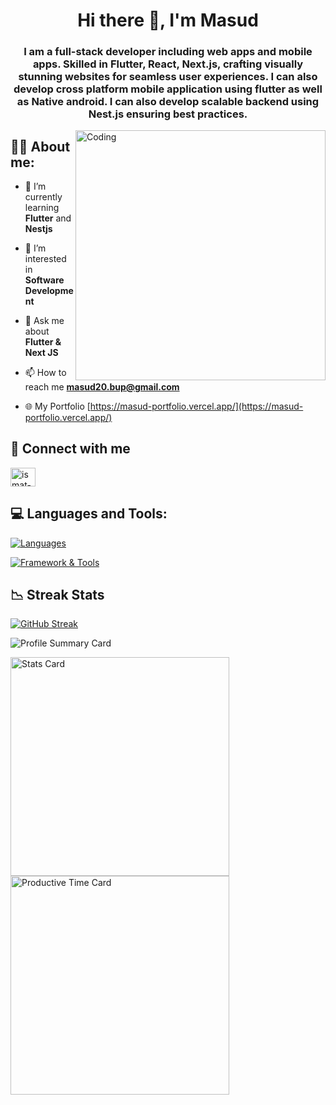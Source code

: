 <!-- <img src="https://media.giphy.com/media/v1.Y2lkPTc5MGI3NjExZWw4aWFlMXBwMHZ6eHIxaWxhb2Mzc3h6bzg1eWV1Y21paXRneHR4NiZlcD12MV9pbnRlcm5hbF9naWZfYnlfaWQmY3Q9Zw/nM1fica6eQdDQOu143/giphy.gif" alt="MasterHead" height="80%" width="100%"> -->

<h1 align="center">Hi there 👋, I'm Masud</h1>
<h3 align="center">I am a full-stack developer including web apps and mobile apps. Skilled in Flutter, React, Next.js, crafting visually stunning websites for seamless user experiences. I can also develop cross platform mobile application using flutter as well as Native android. I can also develop scalable backend using Nest.js ensuring best practices.</h3>

<img align="right" alt="Coding" width="400" src="https://cdn.dribbble.com/users/2131993/screenshots/4948736/media/421d4ed2f3d23c73d64d20963f61f422.gif">

<h2 align="left">👩‍💻 About me:</h2>

<!-- - 🔭 I’m currently working on **A Pos(point of sale) software** -->

- 🌱 I’m currently learning **Flutter** and **Nestjs**

- 👀 I’m interested in **Software Development**

- 💬 Ask me about **Flutter & Next JS**

- 📫 How to reach me **masud20.bup@gmail.com**
- 🌐 My Portfolio [https://masud-portfolio.vercel.app/](https://masud-portfolio.vercel.app/)

<!-- - 📄 Know about my experiences [https://drive.google.com/file/d/14XS7pxRlMm8ynp1TjXZPDbXe-UxX2u5c/view?usp=sharing](https://drive.google.com/file/d/14XS7pxRlMm8ynp1TjXZPDbXe-UxX2u5c/view?usp=sharing) -->

<h2 align="left">🔗 Connect with me</h2>
<p align="left">
<a href="https://www.linkedin.com/in/md-masud-hossen-9733611a1/" target="blank"><img align="center" src="https://raw.githubusercontent.com/rahuldkjain/github-profile-readme-generator/master/src/images/icons/Social/linked-in-alt.svg" alt="ismat-jerin-arpa-a773a6243" height="30" width="40" /></a>
</p>

<h2 align="left">💻 Languages and Tools:</h2>

[![Languages](https://skillicons.dev/icons?i=js,dart,ts,cpp,py,java,kotlin)](https://skillicons.dev)

[![Framework & Tools](https://skillicons.dev/icons?i=nextjs,react,nestjs,flutter,nodejs,expressjs,tailwind,git,github,firebase,mongodb,figma,vercel,androidstudio,vscode)](https://skillicons.dev)

<h2 align="left">📉 Streak Stats</h2>

[![GitHub Streak](https://github-readme-streak-stats.herokuapp.com?user=mmh-masud-03)](https://git.io/streak-stats)

![Profile Summary Card](https://github-profile-summary-cards.vercel.app/api/cards/profile-details?username=mmh-masud-03&theme=github_dark)

<p>
  <img src="https://github-profile-summary-cards.vercel.app/api/cards/stats?username=mmh-masud-03&theme=github_dark" alt="Stats Card" width="350" />
  <img src="https://github-profile-summary-cards.vercel.app/api/cards/productive-time?username=mmh-masud-03&theme=github_dark&utcOffset=8" alt="Productive Time Card" width="350" />
</p>
